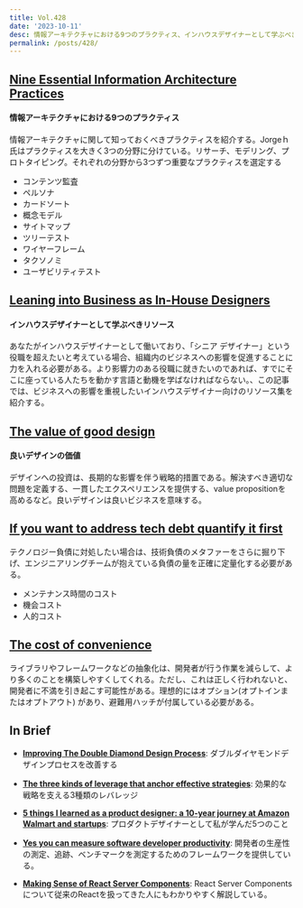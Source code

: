 ```yaml
---
title: Vol.428
date: '2023-10-11'
desc: 情報アーキテクチャにおける9つのプラクティス、インハウスデザイナーとして学ぶべきリソース、良いデザインの価値、ほか計10リンク
permalink: /posts/428/
---
```



## [Nine Essential Information Architecture Practices](https://jarango.com/2023/09/04/nine-essential-information-architecture-practices/)
#### 情報アーキテクチャにおける9つのプラクティス

情報アーキテクチャに関して知っておくべきプラクティスを紹介する。Jorgeｈ氏はプラクティスを大きく3つの分野に分けている。リサーチ、モデリング、プロトタイピング。それぞれの分野から3つずつ重要なプラクティスを選定する

- コンテンツ監査
- ペルソナ
- カードソート
- 概念モデル
- サイトマップ
- ツリーテスト
- ワイヤーフレーム
- タクソノミ
- ユーザビリティテスト


## [Leaning into Business as In-House Designers](https://www.imkylelambert.com/articles/leaning-into-business-as-in-house-designers)
#### インハウスデザイナーとして学ぶべきリソース

あなたがインハウスデザイナーとして働いており、「シニア デザイナー」という役職を超えたいと考えている場合、組織内のビジネスへの影響を促進することに力を入れる必要がある。より影響力のある役職に就きたいのであれば、すでにそこに座っている人たちを動かす言語と動機を学ばなければならない。、この記事では、ビジネスへの影響を重視したいインハウスデザイナー向けのリソース集を紹介する。



## [The value of good design](https://www.teresamira.com/writing/the-value-of-good-design)
#### 良いデザインの価値

デザインへの投資は、長期的な影響を伴う戦略的措置である。解決すべき適切な問題を定義する、一貫したエクスペリエンスを提供する、value propositionを高めるなど。良いデザインは良いビジネスを意味する。


## [If you want to address tech debt quantify it first](https://stackoverflow.blog/2023/08/24/if-you-want-to-address-tech-debt-quantify-it-first/)

テクノロジー負債に対処したい場合は、技術負債のメタファーをさらに掘り下げ、エンジニアリングチームが抱えている負債の量を正確に定量化する必要がある。

- メンテナンス時間のコスト
- 機会コスト
- 人的コスト

## [The cost of convenience](https://surma.dev/things/cost-of-convenience/)

ライブラリやフレームワークなどの抽象化は、開発者が行う作業を減らして、より多くのことを構築しやすくしてくれる。ただし、これは正しく行われないと、開発者に不満を引き起こす可能性がある。理想的にはオプション(オプトインまたはオプトアウト) があり、避難用ハッチが付属している必要がある。

## In Brief

- **[Improving The Double Diamond Design Process](https://www.smashingmagazine.com/2023/08/improving-double-diamond-design-process/)**: ダブルダイヤモンドデザインプロセスを改善する

- **[The three kinds of leverage that anchor effective strategies](https://longform.asmartbear.com/leverage/)**: 効果的な戦略を支える3種類のレバレッジ

- **[5 things I learned as a product designer: a 10-year journey at Amazon Walmart and startups](https://uxdesign.cc/5-things-i-learned-as-a-product-designer-a-10-year-journey-at-amazon-walmart-and-startups-21e44b5f8ced)**: プロダクトデザイナーとして私が学んだ5つのこと

- **[Yes you can measure software developer productivity](https://www.mckinsey.com/industries/technology-media-and-telecommunications/our-insights/yes-you-can-measure-software-developer-productivity)**: 開発者の生産性の測定、追跡、ベンチマークを測定するためのフレームワークを提供している。

- **[Making Sense of React Server Components](https://www.joshwcomeau.com/react/server-components/)**: React Server Components について従来のReactを扱ってきた人にもわかりやすく解説している。
